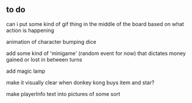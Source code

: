 ## to do

can i put some kind of gif thing in the middle of the board based on what action is happening

animation of character bumping dice

add some kind of 'minigame' (random event for now) that dictates money gained or lost in between turns

add magic lamp

make it visually clear when donkey kong buys item and star?

make playerInfo text into pictures of some sort




